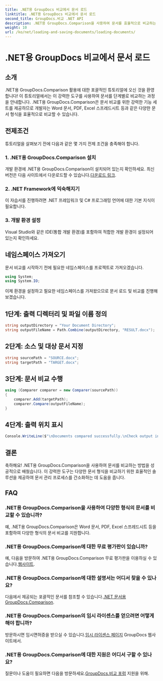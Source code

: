 ```yaml
---
title: .NET용 GroupDocs 비교에서 문서 로드
linktitle: .NET용 GroupDocs 비교에서 문서 로드
second_title: GroupDocs.비교 .NET API
description: .NET용 GroupDocs.Comparison을 사용하여 문서를 효율적으로 비교하는 방법을 알아보세요. 문서 관리 프로세스를 간소화하세요.
weight: 10
url: /ko/net/loading-and-saving-documents/loading-documents/
---
```


# .NET용 GroupDocs 비교에서 문서 로드

## 소개
.NET용 GroupDocs.Comparison 활용에 대한 포괄적인 튜토리얼에 오신 것을 환영합니다! 이 튜토리얼에서는 이 강력한 도구를 사용하여 문서를 단계별로 비교하는 과정을 안내합니다. .NET용 GroupDocs.Comparison은 문서 비교를 위한 강력한 기능 세트를 제공하므로 개발자는 Word 문서, PDF, Excel 스프레드시트 등과 같은 다양한 문서 형식을 효율적으로 비교할 수 있습니다.
## 전제조건
튜토리얼을 살펴보기 전에 다음과 같은 몇 가지 전제 조건을 충족해야 합니다.
### 1. .NET용 GroupDocs.Comparison 설치
 개발 환경에 .NET용 GroupDocs.Comparison이 설치되어 있는지 확인하세요. 최신 버전은 다음 사이트에서 다운로드할 수 있습니다.[다운로드 링크](https://releases.groupdocs.com/comparison/net/).
### 2. .NET Framework에 익숙해지기
이 자습서를 진행하려면 .NET 프레임워크 및 C# 프로그래밍 언어에 대한 기본 지식이 필요합니다.
### 3. 개발 환경 설정
Visual Studio와 같은 IDE(통합 개발 환경)를 포함하여 적합한 개발 환경이 설정되어 있는지 확인하세요.

## 네임스페이스 가져오기
문서 비교를 시작하기 전에 필요한 네임스페이스를 프로젝트로 가져오겠습니다.

```csharp
using System;
using System.IO;
```

이제 환경을 설정하고 필요한 네임스페이스를 가져왔으므로 문서 로드 및 비교를 진행해 보겠습니다.
## 1단계: 출력 디렉터리 및 파일 이름 정의
```csharp
string outputDirectory = "Your Document Directory";
string outputFileName = Path.Combine(outputDirectory, "RESULT.docx");
```
## 2단계: 소스 및 대상 문서 지정
```csharp
string sourcePath = "SOURCE.docx";
string targetPath = "TARGET.docx";
```
## 3단계: 문서 비교 수행
```csharp
using (Comparer comparer = new Comparer(sourcePath))
{
    comparer.Add(targetPath);
    comparer.Compare(outputFileName);
}
```
## 4단계: 출력 위치 표시
```csharp
Console.WriteLine($"\nDocuments compared successfully.\nCheck output in {outputDirectory}.");
```

## 결론
축하해요! .NET용 GroupDocs.Comparison을 사용하여 문서를 비교하는 방법을 성공적으로 배웠습니다. 이 강력한 도구는 다양한 문서 형식을 비교하기 위한 효율적인 솔루션을 제공하여 문서 관리 프로세스를 간소화하는 데 도움을 줍니다.
## FAQ
### .NET용 GroupDocs.Comparison을 사용하여 다양한 형식의 문서를 비교할 수 있습니까?
예, .NET용 GroupDocs.Comparison은 Word 문서, PDF, Excel 스프레드시트 등을 포함하여 다양한 형식의 문서 비교를 지원합니다.
### .NET용 GroupDocs.Comparison에 대한 무료 평가판이 있습니까?
 예, 다음을 방문하여 .NET용 GroupDocs.Comparison 무료 평가판을 이용하실 수 있습니다.[웹사이트](https://releases.groupdocs.com/).
### .NET용 GroupDocs.Comparison에 대한 설명서는 어디서 찾을 수 있나요?
 다음에서 제공되는 포괄적인 문서를 참조할 수 있습니다.[.NET 문서용 GroupDocs.Comparison](https://tutorials.groupdocs.com/comparison/net/).
### .NET용 GroupDocs.Comparison의 임시 라이센스를 얻으려면 어떻게 해야 합니까?
 방문하시면 임시면허증을 받으실 수 있습니다.[임시 라이센스 페이지](https://purchase.groupdocs.com/temporary-license/) GroupDocs 웹사이트에서.
### .NET용 GroupDocs.Comparison에 대한 지원은 어디서 구할 수 있나요?
 질문이나 도움이 필요하면 다음을 방문하세요.[GroupDocs.비교 포럼](https://forum.groupdocs.com/c/comparison/12) 지원을 위해.